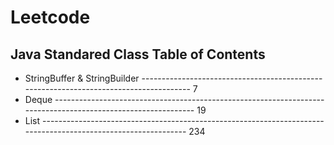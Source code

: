 # Leetcode
## Java Standared Class Table of Contents
* StringBuffer & StringBuilder -------------------------------------------------------------------------------------- 7
* Deque ------------------------------------------------------------------------------------------------------------- 19
* List -------------------------------------------------------------------------------------------------------------- 234
